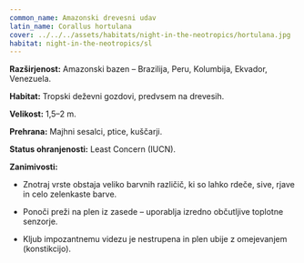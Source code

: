 ```yaml
---
common_name: Amazonski drevesni udav
latin_name: Corallus hortulana
cover: ../../../assets/habitats/night-in-the-neotropics/hortulana.jpg
habitat: night-in-the-neotropics/sl
---
```

**Razširjenost:** Amazonski bazen – Brazilija, Peru, Kolumbija, Ekvador, Venezuela.  

**Habitat:** Tropski deževni gozdovi, predvsem na drevesih.  

**Velikost:** 1,5–2 m.  

**Prehrana:** Majhni sesalci, ptice, kuščarji.  

**Status ohranjenosti:** Least Concern (IUCN).  

**Zanimivosti:**  
- Znotraj vrste obstaja veliko barvnih različič, ki so lahko rdeče, sive, rjave in celo zelenkaste barve.  

- Ponoči preži na plen iz zasede – uporablja izredno občutljive toplotne senzorje.  

- Kljub impozantnemu videzu je nestrupena in plen ubije z omejevanjem (konstikcijo).
